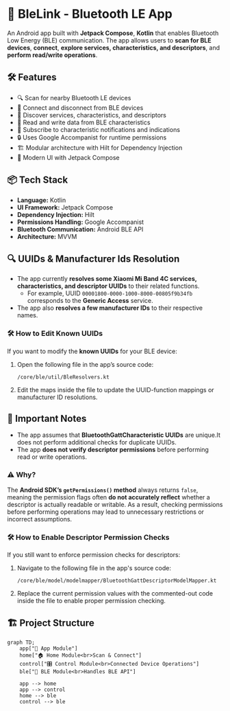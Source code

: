 # 🚀 BleLink - Bluetooth LE App

An Android app built with **Jetpack Compose**, **Kotlin** that enables Bluetooth Low Energy (BLE) communication.
The app allows users to **scan for BLE devices**, **connect**, **explore services, characteristics, and descriptors**, and **perform read/write operations**.

## 🛠 Features
- 🔍 Scan for nearby Bluetooth LE devices
- 🔗 Connect and disconnect from BLE devices
- 📜 Discover services, characteristics, and descriptors
- 📡 Read and write data from BLE characteristics
- 🔄 Subscribe to characteristic notifications and indications
- 🔒 Uses Google Accompanist for runtime permissions
- 🏗 Modular architecture with Hilt for Dependency Injection
- 📱 Modern UI with Jetpack Compose


## 📦 Tech Stack
- **Language:** Kotlin
- **UI Framework:** Jetpack Compose
- **Dependency Injection:** Hilt
- **Permissions Handling:** Google Accompanist
- **Bluetooth Communication:** Android BLE API
- **Architecture:** MVVM


## 🔍 UUIDs & Manufacturer Ids Resolution

- The app currently **resolves some Xiaomi Mi Band 4C services, characteristics, and descriptor UUIDs** to their related functions.
    - For example, UUID `00001800-0000-1000-8000-00805f9b34fb` corresponds to the **Generic Access** service.
- The app also **resolves a few manufacturer IDs** to their respective names.

### 🛠️ How to Edit Known UUIDs
If you want to modify the **known UUIDs** for your BLE device:
1. Open the following file in the app’s source code:
   ```plaintext
   /core/ble/util/BleResolvers.kt
    ```
2. Edit the maps inside the file to update the UUID-function mappings or manufacturer ID resolutions.


## 🔹 Important Notes
- The app assumes that **BluetoothGattCharacteristic UUIDs** are unique.It does not perform additional checks for duplicate UUIDs.
- The app **does not verify descriptor permissions** before performing read or write operations.

### ⚠ Why?
The **Android SDK’s `getPermissions()` method** always returns `false`, meaning the permission flags often **do not accurately reflect** whether a descriptor is actually readable or writable.
As a result, checking permissions before performing operations may lead to unnecessary restrictions or incorrect assumptions.

### 🛠️ How to Enable Descriptor Permission Checks
If you still want to enforce permission checks for descriptors:
1. Navigate to the following file in the app's source code:
   ```plaintext
   /core/ble/model/modelmapper/BluetoothGattDescriptorModelMapper.kt
    ```
2. Replace the current permission values with the commented-out code inside the file to enable proper permission checking.


## 🏗 Project Structure
```mermaid
graph TD;
    app["📱 App Module"]
    home["🏠 Home Module<br>Scan & Connect"]
    control["🎛️ Control Module<br>Connected Device Operations"]
    ble["📡 BLE Module<br>Handles BLE API"]

    app --> home
    app --> control
    home --> ble
    control --> ble
```